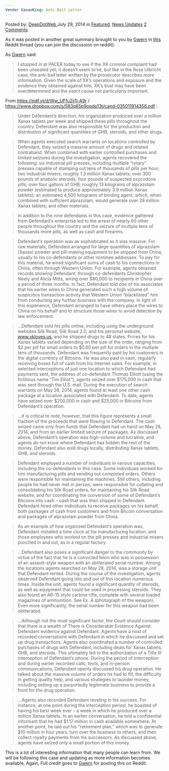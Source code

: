 ```yaml
---
Vendor XanaxKing: Anti-Bail Letter
---
```

<article class="post-listing post-6634 post type-post status-publish format-standard has-post-thumbnail hentry category-deepdot-news category-news-updates tag-antibail tag-letter tag-vendor tag-xanaxking">
    <div class="post-inner">
    <p class="post-meta">
    <span>Posted by: <a href="https://www.deepdotweb.com/author/admin/" title="">DeepDotWeb </a></span>
    <span>July 29, 2014</span>
    <span>in <a href="https://www.deepdotweb.com/category/deepdot-news/" rel="category tag">Featured</a>, <a href="https://www.deepdotweb.com/category/news-updates/" rel="category tag">News Updates</a></span>
    <span><a href="https://www.deepdotweb.com/2014/07/29/vendor-xanaxking-anti-bail-letter/#comments">2 Comments</a></span>
    </p>
    <div class="clear"></div>
    <div class="entry">
    <div class="usertext-body may-blank-within">
    <div class="md">
    <p>As it was posted in another great summary brought to you by <a href="http://www.reddit.com/user/gwern" target="_blank">Gwern</a> in <a href="http://www.reddit.com/r/DarkNetMarkets/comments/2bzv3j/xanaxking_antibail_letter/">this</a> Reddit thread (you can join the discussion on reddit):</p>
    <p>As <a href="http://www.gwern.net/">Gwern</a> said:</p>
    <blockquote><p>I stopped in at PACER today to see if the XK criminal complaint had been unsealed yet; it doesn&#8217;t seem to&#8217;ve, but like in the Ross Ulbricht case, the anti-bail letter written by the prosecutor describes more information. Given the scale of XK&#8217;s operations and exposure and the evidence they obtained against him, XK&#8217;s bust may have been overdetermined and the <em>exact</em> cause not particularly important.</p></blockquote>
    <p>From <a href="https://pdf.yt/d/Ww_UFfu2ij1l-A9r">https://pdf.yt/d/Ww_UFfu2ij1l-A9r</a> / <a href="https://www.dropbox.com/s/583q65p9opdp13t/cand-035011914356.pdf">https://www.dropbox.com/s/583q65p9opdp13t/cand-035011914356.pdf</a> :</p>
    <blockquote><p>Under Defendant’s direction, his organization produced over a million Xanax tablets per week and shipped these pills throughout the country. Defendant was also responsible for the production and distribution of significant quantities of GHB, steroids, and other drugs.</p></blockquote>
    <blockquote><p>When agents executed search warrants on locations controlled by Defendant, they seized a massive amount of drugs and related contraband. When combined with earlier controlled purchases and limited seizures during the investigation, agents recovered the following: six industrial pill presses, including multiple “rotary” presses capable of stamping out tens of thousands of pills per hour; two industrial mixers; roughly 1.3 million Xanax tablets; over 300 pounds of anabolic steroids; four pounds of suspected oxycodone pills; over four gallons of GHB; roughly 13 kilograms of alprazolam powder (estimated to produce approximately 3.9 million Xanax tablets); an estimated 4,500 kilograms of binding agent, which, when combined with sufficient alprazolam, would generate over 28 million Xanax tablets; and other materials.</p></blockquote>
    <blockquote><p>In addition to the nine defendants in this case, evidence gathered from Defendant’s enterprise led to the arrest of nearly 60 other people throughout the country and the seizure of multiple tens of thousands more pills, as well as cash and firearms.</p></blockquote>
    <blockquote><p>Defendant’s operation was as sophisticated as it was massive. For raw materials, Defendant arranged for large quantities of alprazolam (Xanax) powder and pill-making equipment to be shipped from China, usually to his co-defendants or other nominee addresses. To pay for this material, he wired significant sums of cash to his connections in China, often through Western Union. For example, agents obtained records showing Defendant, through co-defendants Christopher Neely and Alicia Mitts, wiring over $80,000 to recipients in China over a period of three months. In fact, Defendant told one of his associates that his earlier wires to China generated such a high volume of suspicious transaction activity that Western Union “blacklisted” him from conducting any further business with the company. In light of this experience, Defendant arranged to have others place the wires to China on his behalf and to structure those wires to avoid detection by law enforcement.</p></blockquote>
    <blockquote><p>&#8230;Defendant sold his pills online, including using the underground websites Silk Road, Silk Road 2.0, and his personal website, <a href="http://www.xkloves.us">www.xkloves.us</a>, and he shipped drugs to 48 states. Prices for his Xanax tablets varied depending on the size of the order, ranging from $2 per pill for small orders to $0.60 per pill for orders in the multiple tens of thousands. Defendant was frequently paid by his customers in the digital currency of Bitcoins. He was also paid in cash, regularly receiving boxes full of cash from his Internet sales. For example, in selected interceptions of just one location to which Defendant had payments sent, the address of co-defendant Thomas Elliott (using the fictitious name “Tim Elliot”), agents seized over $175,000 in cash that was sent through the U.S. mail. During the execution of search warrants on May 28, 2014, agents found at least one other cash package at a location associated with Defendant. To date, agents have seized over $200,000 in cash and $25,000 in Bitcoins from Defendant’s operation.</p></blockquote>
    <blockquote><p>&#8230;It is critical to note, however, that this figure represents a small fraction of the proceeds that were flowing to Defendant. The cash seized came only from funds that Defendant had on hand on May 28, 2014, and from an earlier limited seizure of packages. As discussed above, Defendant’s operation was high-volume and lucrative, and agents do not know where Defendant has hidden the rest of the money. Defendant also sold drugs locally, distributing Xanax tablets, GHB, and steroids.</p></blockquote>
    <blockquote><p>Defendant employed a number of individuals in various capacities, including the co-defendants in this case. Some individuals worked for him manufacturing pills and sending out completed orders. Others were responsible for maintaining the machines. Still others, including people he had never met in person, were responsible for collating and consolidating his Silk Road orders, for maintaining his Silk Road website, and for coordinating the conversion of some of Defendant’s Bitcoins into cash – cash that was then shipped to Defendant. Defendant hired other individuals to receive packages on his behalf, both packages of cash from customers and from Bitcoin conversation and packages of alprazolam powder from China.</p></blockquote>
    <blockquote><p>As an example of how organized Defendant’s operation was, Defendant installed a time clock at his manufacturing location, and those employees who worked on the pill presses and industrial mixers punched in and out, as in a regular factory.</p></blockquote>
    <blockquote><p>&#8230;Defendant also poses a significant danger to the community by virtue of the fact that he is a convicted felon who was in possession of an assault-style weapon with an obliterated serial number. Among the locations agents searched on May 28, 2014, was a storage unit that Defendant rented. During the course of the investigation, agents observed Defendant going into and out of this location numerous times. Inside the unit, agents found a significant quantity of steroids, as well as equipment that could be used in processing steroids. They also found an AR-15 style carbine rifle, complete with several loaded magazines of ammunition. See Ex. A (photograph of the weapon). Even more significantly, the serial number for this weapon had been obliterated.</p></blockquote>
    <blockquote><p>&#8230;Although not the most significant factor, the Court should consider that there is a wealth of There is Considerable Evidence Against Defendant evidence against Defendant. Agents have a host of recorded conversations with Defendant in which he discussed and set up drug transactions. Agents also coordinated a number of controlled purchases of drugs with Defendant, including deals for Xanax tablets, GHB, and steroids. This ultimately led to the authorization of a Title III interception of Defendant’s phone. During the period of interception and during earlier recorded calls, texts, and in-person communications, Defendant openly discussed his drug operation. He talked about the massive volume of orders he had to fill, the difficulty in getting quality help, and various strategies to launder money, including setting up a purportedly legitimate business to provide a front for the drug operation.</p></blockquote>
    <blockquote><p>&#8230;Agents also recorded Defendant reveling in his success. For instance, at one point during the interception period, he boasted of having his best week ever – a week in which he produced over a million Xanax tablets. In an earlier conversation, he told a confidential informant that he had $1.17 million in cash available somewhere. At another point, he laid out his “retirement plan,” which was to generate $10 million in four years, turn over the business to others, and then collect royalty payments from his successors. As discussed above, agents have seized only a small portion of this money.</p></blockquote>
    </div>
    </div>
    <p>This is a lot of interesting information that many people can learn from. We will be following this case and updating as more information becomes available, Again, Full credit goes to <a href="http://www.reddit.com/user/gwern" target="_blank">Gwern</a> for posting this on Reddit.</p>
    </div>
    <span style="display:none"><a href="https://www.deepdotweb.com/tag/antibail/" rel="tag">antibail</a> <a href="https://www.deepdotweb.com/tag/letter/" rel="tag">letter</a> <a href="https://www.deepdotweb.com/tag/vendor/" rel="tag">vendor</a> <a href="https://www.deepdotweb.com/tag/xanaxking/" rel="tag">xanaxking</a></span> <span style="display:none" class="updated">2014-07-29</span>
    <div style="display:none" class="vcard author" itemprop="author" itemscope itemtype="http://schema.org/Person"><strong class="fn" itemprop="name"><a href="https://www.deepdotweb.com/author/admin/" title="Posts by DeepDotWeb" rel="author">DeepDotWeb</a></strong></div>
    </div>
</article>

